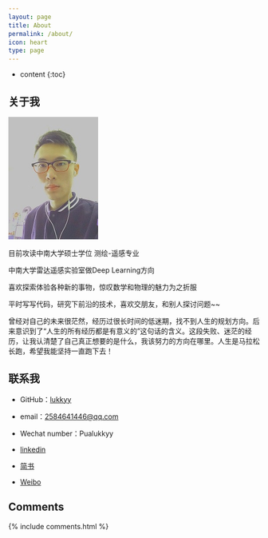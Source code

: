 ```yaml
---
layout: page
title: About
permalink: /about/
icon: heart
type: page
---
```


* content
{:toc}

## 关于我
![个人照片](/assets/liuqi.jpg)

目前攻读中南大学硕士学位			测绘-遥感专业

中南大学雷达遥感实验室做Deep Learning方向

喜欢探索体验各种新的事物，惊叹数学和物理的魅力为之折服

平时写写代码，研究下前沿的技术，喜欢交朋友，和别人探讨问题~~ 

曾经对自己的未来很茫然，经历过很长时间的低迷期，找不到人生的规划方向。后来意识到了“人生的所有经历都是有意义的”这句话的含义。这段失败、迷茫的经历，让我认清楚了自己真正想要的是什么，我该努力的方向在哪里。人生是马拉松长跑，希望我能坚持一直跑下去！

## 联系我

* GitHub：[lukkyy](https://github.com/lukkyy)

* email：2584641446@qq.com

* Wechat number：Pualukkyy

* [linkedin](https://www.linkedin.com/in/琦-刘-0004a3188/)

* [简书](https://www.jianshu.com/u/7b52bb01fb04)

* [Weibo](http://weibo.com/Pureassassin)

  

  

## Comments

{% include comments.html %}
